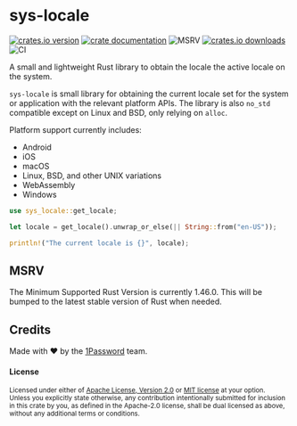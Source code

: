# sys-locale

[![crates.io version](https://img.shields.io/crates/v/sys-locale.svg)](https://crates.io/crates/sys-locale)
[![crate documentation](https://docs.rs/sys-locale/badge.svg)](https://docs.rs/sys-locale)
![MSRV](https://img.shields.io/badge/rustc-1.46+-blue.svg)
[![crates.io downloads](https://img.shields.io/crates/d/sys-locale.svg)](https://crates.io/crates/sys-locale)
![CI](https://github.com/1Password/sys-locale/workflows/CI/badge.svg)

A small and lightweight Rust library to obtain the locale the active locale on the system.

`sys-locale` is small library for obtaining the current locale set for the system or application with the relevant platform APIs.
The library is also `no_std` compatible except on Linux and BSD, only relying on `alloc`.

Platform support currently includes:
- Android
- iOS
- macOS
- Linux, BSD, and other UNIX variations
- WebAssembly
- Windows

```rust
use sys_locale::get_locale;

let locale = get_locale().unwrap_or_else(|| String::from("en-US"));

println!("The current locale is {}", locale);
```

## MSRV

The Minimum Supported Rust Version is currently 1.46.0. This will be bumped to the latest stable version of Rust when needed.

## Credits

Made with ❤️ by the [1Password](https://1password.com/) team.

#### License

<sup>
Licensed under either of <a href="LICENSE-APACHE">Apache License, Version
2.0</a> or <a href="LICENSE-MIT">MIT license</a> at your option.
</sup>

<br>

<sub>
Unless you explicitly state otherwise, any contribution intentionally submitted
for inclusion in this crate by you, as defined in the Apache-2.0 license, shall
be dual licensed as above, without any additional terms or conditions.
</sub>